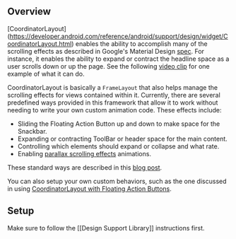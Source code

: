 ## Overview

[CoordinatorLayout] 
(https://developer.android.com/reference/android/support/design/widget/CoordinatorLayout.html) enables the ability to accomplish many of the scrolling effects as described in Google's Material Design [spec](http://www.google.com/design/spec/patterns/scrolling-techniques.html).  For instance, it enables the ability to expand or contract the headline space as a user scrolls down or up the page.   See the following <a href="http://material-design.storage.googleapis.com/publish/material_v_4/material_ext_publish/0B6Okdz75tqQsV09qdnY1WkRLTmM/patterns-scrolling-techniques-flexible_space_xhdpi_003.mp4">video clip</a> for one example of what it can do.

CoordinatorLayout is basically a `FrameLayout` that also helps manage the scrolling effects for views contained within it.  Currently, there are several predefined ways provided in this framework that allow it to work without needing to write your own custom animation code.  These effects include:

* Sliding the Floating Action Button up and down to make space for the Snackbar.
* Expanding or contracting ToolBar or header space for the main content.
* Controlling which elements should expand or collapse and what rate.  
* Enabling [parallax scrolling effects](https://ihatetomatoes.net/demos/parallax-scroll-effect/) animations.

These standard ways are described in this [blog post](http://android-developers.blogspot.com/2015/05/android-design-support-library.html).

You can also setup your own custom behaviors, such as the one discussed in using [CoordinatorLayout with Floating Action Buttons](http://guides.codepath.com/android/Floating-Action-Buttons#using-coordinatorlayout).

## Setup

Make sure to follow the [[Design Support Library]] instructions first.

